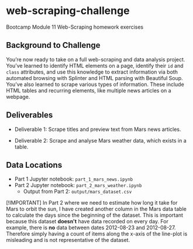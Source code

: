 # web-scraping-challenge

Bootcamp Module 11 Web-Scraping homework exercises

## Background to Challenge

You’re now ready to take on a full web-scraping and data analysis project. You’ve learned to identify HTML elements on a page, identify their `id` and `class` attributes, and use this knowledge to extract information via both automated browsing with Splinter and HTML parsing with Beautiful Soup. You’ve also learned to scrape various types of information. These include HTML tables and recurring elements, like multiple news articles on a webpage.

## Deliverables

- Deliverable 1: Scrape titles and preview text from Mars news articles.

- Deliverable 2: Scrape and analyse Mars weather data, which exists in a table.


## Data Locations
- Part 1 Jupyter notebook: `part_1_mars_news.ipynb`
- Part 2 Jupyter notebook: `part_2_mars_weather.ipynb`
  - Output from Part 2: `output/mars_dataset.csv`

[!IMPORTANT]
In Part 2 where we need to estimate how long it take for Mars to orbit the sun, I have created another column in the Mars data table to calculate the days since the beginning of the dataset. This is important because this dataset **doesn't** have data recorded on every day. For example, there is **no** data between dates  2012-08-23 and 2012-08-27. Therefore simply having a count of items along the x-axis of the line-plot is misleading and is not representative of  the dataset.